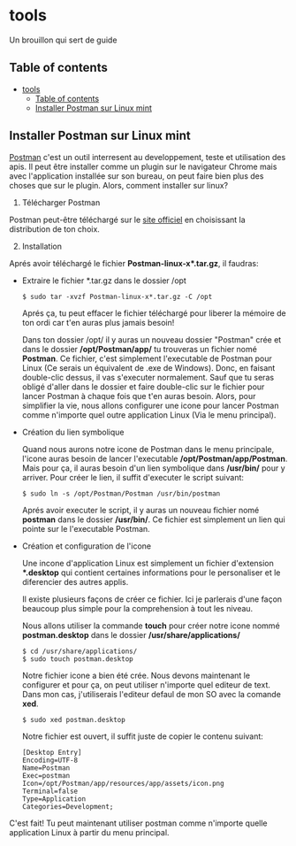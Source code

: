 # tools
Un brouillon qui sert de guide

## Table of contents
- [tools](#tools)
  - [Table of contents](#table-of-contents)
  - [Installer Postman sur Linux mint](#installer-postman-sur-linux-mint)

## Installer Postman sur Linux mint
[Postman](https://www.postman.com/) c'est un outil interresent au developpement, teste et utilisation des apis. Il peut être installer comme un plugin sur le navigateur Chrome mais avec l'application installée sur son bureau, on peut faire bien plus des choses que sur le plugin. Alors, comment installer sur linux? 

1. Télécharger Postman

Postman peut-être téléchargé sur le [site officiel](https://www.postman.com/downloads/) en choisissant la distribution de ton choix.

2. Installation 
   
Aprés avoir téléchargé le fichier __Postman-linux-x*.tar.gz__, il faudras:
* Extraire le fichier *.tar.gz dans le dossier /opt
  ```shell
  $ sudo tar -xvzf Postman-linux-x*.tar.gz -C /opt
  ```
  Aprés ça, tu peut effacer le fichier téléchargé pour liberer la mémoire de ton ordi car t'en auras plus jamais besoin!

  Dans ton dossier /opt/ il y auras un nouveau dossier "Postman" crée et dans le dossier __/opt/Postman/app/__ tu trouveras un fichier nomé __Postman__. Ce fichier, c'est simplement l'executable de Postman pour Linux (Ce serais un équivalent de .exe de Windows). Donc, en faisant double-clic dessus, il vas s'executer normalement. Sauf que tu seras obligé d'aller dans le dossier et faire double-clic sur le fichier pour lancer Postman à chaque fois que t'en auras besoin. Alors, pour simplifier la vie, nous allons configurer une icone pour lancer Postman comme n'importe quel outre application Linux (Via le menu principal).

* Création du lien symbolique
  
  Quand nous aurons notre icone de Postman dans le menu principale, l'icone auras besoin de lancer l'executable __/opt/Postman/app/Postman__. Mais pour ça, il auras besoin d'un lien symbolique dans __/usr/bin/__ pour y arriver. Pour créer le lien, il suffit d'executer le script suivant:
  ```shell
  $ sudo ln -s /opt/Postman/Postman /usr/bin/postman
  ```
  Aprés avoir executer le script, il y auras un nouveau fichier nomé __postman__ dans le dossier __/usr/bin/__. Ce fichier est simplement un lien qui pointe sur le l'executable Postman.

* Création et configuration de l'icone
  
  Une incone d'application Linux est simplement un fichier d'extension __*.desktop__ qui contient certaines informations pour le personaliser et le diferencier des autres applis.

  Il existe plusieurs façons de créer ce fichier. Ici je parlerais d'une façon beaucoup plus simple pour la comprehension à tout les niveau.

  Nous allons utiliser la commande __touch__ pour créer notre icone nommé __postman.desktop__ dans le dossier __/usr/share/applications/__
  ```shell
  $ cd /usr/share/applications/
  $ sudo touch postman.desktop
  ```
  Notre fichier icone a bien été crée. Nous devons maintenant le configurer et pour ça, on peut utiliser n'importe quel editeur de text. Dans mon cas, j'utiliserais l'editeur defaul de mon SO avec la comande __xed__.
  ```shell
  $ sudo xed postman.desktop
  ```
  Notre fichier est ouvert, il suffit juste de copier le contenu suivant:

  ```
  [Desktop Entry]
  Encoding=UTF-8
  Name=Postman
  Exec=postman
  Icon=/opt/Postman/app/resources/app/assets/icon.png
  Terminal=false
  Type=Application
  Categories=Development;
  ```
C'est fait! Tu peut maintenant utiliser postman comme n'importe quelle application Linux à partir du menu principal.